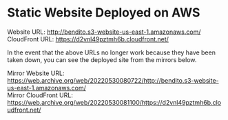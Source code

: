 # Static Website Deployed on AWS

Website URL: http://bendito.s3-website-us-east-1.amazonaws.com/ <br>
CloudFront URL: https://d2vnl49pztmh6b.cloudfront.net/

In the event that the above URLs no longer work because they have been taken down, you can see the deployed site from the mirrors below.

Mirror Website URL: https://web.archive.org/web/20220530080722/http://bendito.s3-website-us-east-1.amazonaws.com/ <br>
Mirror CloudFront URL: https://web.archive.org/web/20220530081100/https://d2vnl49pztmh6b.cloudfront.net/
